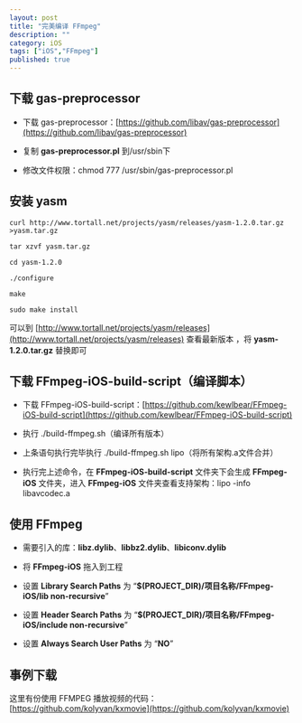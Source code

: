 ```yaml
---
layout: post
title: "完美编译 FFmpeg"
description: ""
category: iOS
tags: ["iOS","FFmpeg"]
published: true
---
```


## 下载 gas-preprocessor

*	下载 gas-preprocessor：[https://github.com/libav/gas-preprocessor](https://github.com/libav/gas-preprocessor)

*	复制 **gas-preprocessor.pl** 到/usr/sbin下

*	修改文件权限：chmod 777 /usr/sbin/gas-preprocessor.pl

## 安装 yasm

<pre><code class="language-bash">curl http://www.tortall.net/projects/yasm/releases/yasm-1.2.0.tar.gz >yasm.tar.gz

tar xzvf yasm.tar.gz

cd yasm-1.2.0

./configure

make

sudo make install</code></pre>

可以到 [http://www.tortall.net/projects/yasm/releases](http://www.tortall.net/projects/yasm/releases) 查看最新版本 ，将 **yasm-1.2.0.tar.gz** 替换即可

## 下载 FFmpeg-iOS-build-script（编译脚本）

*	下载 FFmpeg-iOS-build-script：[https://github.com/kewlbear/FFmpeg-iOS-build-script](https://github.com/kewlbear/FFmpeg-iOS-build-script)

*	执行 ./build-ffmpeg.sh（编译所有版本）

*	上条语句执行完毕执行 ./build-ffmpeg.sh lipo（将所有架构.a文件合并）

*	执行完上述命令，在 **FFmpeg-iOS-build-script** 文件夹下会生成 **FFmpeg-iOS** 文件夹，进入 **FFmpeg-iOS** 文件夹查看支持架构：lipo -info libavcodec.a

## 使用 FFmpeg
*	需要引入的库：**libz.dylib**、**libbz2.dylib**、**libiconv.dylib**

*	将 **FFmpeg-iOS** 拖入到工程

*	设置 **Library Search Paths** 为 “**$(PROJECT_DIR)/项目名称/FFmpeg-iOS/lib non-recursive**”

*	设置 **Header Search Paths** 为 “**$(PROJECT_DIR)/项目名称/FFmpeg-iOS/include non-recursive**”

*	设置 **Always Search User Paths** 为 “**NO**”

## 事例下载

这里有份使用 FFMPEG 播放视频的代码：[https://github.com/kolyvan/kxmovie](https://github.com/kolyvan/kxmovie)